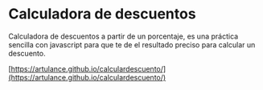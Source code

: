 # Calculadora de descuentos 

Calculadora de descuentos a partir de un porcentaje, es una práctica sencilla con javascript para que te de el resultado preciso para calcular un descuento.

[https://artulance.github.io/calculardescuento/](https://artulance.github.io/calculardescuento/)
